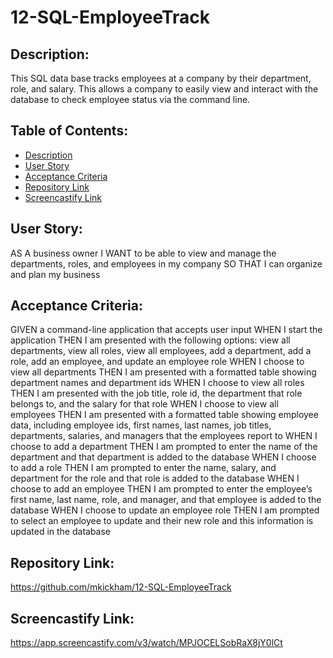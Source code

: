 # 12-SQL-EmployeeTrack

## Description:
This SQL data base tracks employees at a company by their department, role, and salary. This allows a company to easily view and interact with the database to check employee status via the command line. 

## Table of Contents:
- [Description](#description)
- [User Story](#user-story)
- [Acceptance Criteria](#acceptance-criteria)
- [Repository Link](#repository-link)
- [Screencastify Link](#screencastify-link)

## User Story:

AS A business owner
I WANT to be able to view and manage the departments, roles, and employees in my company
SO THAT I can organize and plan my business

## Acceptance Criteria:

GIVEN a command-line application that accepts user input
WHEN I start the application
THEN I am presented with the following options: view all departments, view all roles, view all employees, add a department, add a role, add an employee, and update an employee role
WHEN I choose to view all departments
THEN I am presented with a formatted table showing department names and department ids
WHEN I choose to view all roles
THEN I am presented with the job title, role id, the department that role belongs to, and the salary for that role
WHEN I choose to view all employees
THEN I am presented with a formatted table showing employee data, including employee ids, first names, last names, job titles, departments, salaries, and managers that the employees report to
WHEN I choose to add a department
THEN I am prompted to enter the name of the department and that department is added to the database
WHEN I choose to add a role
THEN I am prompted to enter the name, salary, and department for the role and that role is added to the database
WHEN I choose to add an employee
THEN I am prompted to enter the employee’s first name, last name, role, and manager, and that employee is added to the database
WHEN I choose to update an employee role
THEN I am prompted to select an employee to update and their new role and this information is updated in the database 

## Repository Link:

https://github.com/mkickham/12-SQL-EmployeeTrack 

## Screencastify Link:

https://app.screencastify.com/v3/watch/MPJOCELSobRaX8jY0lCt 